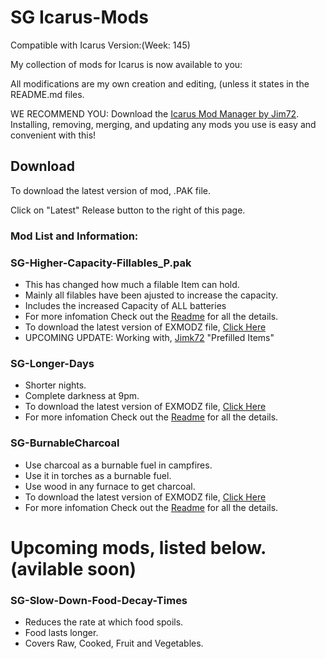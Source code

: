 # SG Icarus-Mods
Compatible with Icarus Version:(Week: 145)

My collection of mods for Icarus is now available to you:

All modifications are my own creation and editing, (unless it states in the README.md files.

WE RECOMMEND YOU: Download the [Icarus Mod Manager by Jim72](https://github.com/Jimk72/Icarus_Software). Installing, removing, merging, and updating any mods you use is easy and convenient with this!

## Download
To download the latest version of mod, .PAK file.

Click on "Latest" Release button to the right of this page.  

### Mod List and Information:

### SG-Higher-Capacity-Fillables_P.pak

- This has changed how much a filable Item can hold.
- Mainly all filables have been ajusted to increase the capacity.
- Includes the increased Capacity of ALL batteries
- For more infomation Check out the [Readme](.EMODZ_Files_Downloads/SG-Higher-Capacity-Fillables/SG-Higher-Capacity-Fillables_README.md) for all the details.
- To download the latest version of EXMODZ file, [Click Here](.EMODZ_Files_Downloads/SG-Higher-Capacity-Fillables/SG-Higher-Capacity-Fillables.EXMOD)
- UPCOMING UPDATE:
  Working with, [Jimk72](https://github.com/Jimk72) "Prefilled Items"

 ### SG-Longer-Days
- Shorter nights.
- Complete darkness at 9pm.
- To download the latest version of EXMODZ file, [Click Here](https://github.com/SvenGates0615/Icarus-Mods/tree/main/.EMODZ_Files_Downloads/SG-Longer-Days/SG-Longer_Days-EXMODZ-File)
- For more infomation Check out the [Readme](.EMODZ_Files_Downloads/SG-Longer-Days/SG-Longer-Days_P_README.md) for all the details.

### SG-BurnableCharcoal
- Use charcoal as a burnable fuel in campfires.
- Use it in torches as a burnable fuel.
- Use wood in any furnace to get charcoal.
- To download the latest version of EXMODZ file, [Click Here](.EMODZ_Files_Downloads/SG-BurnableCharcoal/SG-Burnablecharcoal-EXMODZ-File)
- For more infomation Check out the [Readme](.EMODZ_Files_Downloads/SG-BurnableCharcoal/SG-BurnableCharcoal_P_README.md) for all the details.

  
# Upcoming mods, listed below. (avilable soon)

### SG-Slow-Down-Food-Decay-Times

- Reduces the rate at which food spoils.
- Food lasts longer.
- Covers Raw, Cooked, Fruit and Vegetables. 
